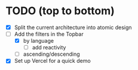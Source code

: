 # TODO (top to bottom)

- [x] Split the current architecture into atomic design
- [ ] Add the filters in the Topbar
    - [x] by language
        - [ ] add reactivity
    - [ ] ascending/descending
- [x] Set up Vercel for a quick demo